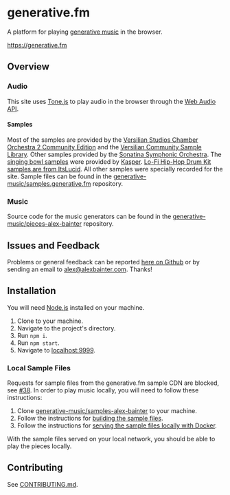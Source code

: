 # generative.fm

A platform for playing [generative music](https://medium.com/@metalex9/introduction-to-generative-music-91e00e4dba11) in the browser.

https://generative.fm

## Overview

### Audio

This site uses [Tone.js](https://tonejs.github.io/) to play audio in the browser through the [Web Audio API](https://developer.mozilla.org/en-US/docs/Web/API/Web_Audio_API).

#### Samples

Most of the samples are provided by the [Versilian Studios Chamber Orchestra 2 Community Edition](https://vis.versilstudios.com/vsco-community.html) and the [Versilian Community Sample Library](https://vis.versilstudios.com/vcsl.html). Other samples provided by the [Sonatina Symphonic Orchestra](https://github.com/peastman/sso). The [singing bowl samples](https://kasper.bandcamp.com/album/singing-bowls) were provided by [Kasper](https://kasper.bandcamp.com/). [Lo-Fi Hip-Hop Drum Kit samples are from ItsLucid](https://soundpacks.com/free-sound-packs/lo-fi-hip-hop-drum-kit/). All other samples were specially recorded for the site. Sample files can be found in the [generative-music/samples.generative.fm] repository.

### Music

Source code for the music generators can be found in the [generative-music/pieces-alex-bainter](https://github.com/generative-music/pieces-alex-bainter) repository.

## Issues and Feedback

Problems or general feedback can be reported [here on Github](https://github.com/generative-music/site/issues) or by sending an email to [alex@alexbainter.com](mailto:alex@alexbainter.com?subject="Generative.fm"). Thanks!

## Installation

You will need [Node.js](https://nodejs.org/en/) installed on your machine.

1. Clone to your machine.
2. Navigate to the project's directory.
3. Run `npm i`.
4. Run `npm start`.
5. Navigate to [localhost:9999](http://localhost:9999).

### Local Sample Files

Requests for sample files from the generative.fm sample CDN are blocked, see [#38](https://github.com/generative-music/generative.fm/issues/38). In order to play music locally, you will need to follow these instructions:

1. Clone [generative-music/samples-alex-bainter](https://github.com/generative-music/samples-alex-bainter) to your machine.
2. Follow the instructions for [building the sample files](https://github.com/generative-music/samples-alex-bainter#building).
3. Follow the instructions for [serving the sample files locally with Docker](https://github.com/generative-music/samples-alex-bainter#serving-locally-with-docker).

With the sample files served on your local network, you should be able to play the pieces locally.

## Contributing

See [CONTRIBUTING.md](docs/CONTRIBUTING.md).

[generative-music/samples.generative.fm]: https://github.com/generative-music/samples.generative.fm

